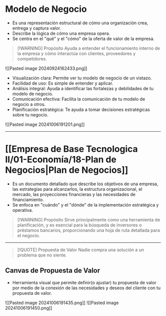 # Modelo de Negocio
- Es una representación estructural de cómo una organización crea, entrega y captura valor.
- Describe la lógica de cómo una empresa opera.
- Se centra en el "qué" y el "cómo" de la oferta de valor de la empresa.

> [!WARNING] Propósito
> Ayuda a entender el funcionamiento interno de la empresa y cómo interactúa con clientes, proveedores y competidores.

![[Pasted image 20240924162433.png]]


- Visualización clara: Permite ver tu modelo de negocio de un vistazo.
- Facilidad de uso: Es simple de entender y aplicar.
- Análisis integral: Ayuda a identificar las fortalezas y debilidades de tu modelo de negocio.
- Comunicación efectiva: Facilita la comunicación de tu modelo de negocio a otros.
- Planificación estratégica: Te ayuda a tomar decisiones estratégicas sobre tu negocio.

![[Pasted image 20241006191201.png]]

---

# [[Empresa de Base Tecnologica II/01-Economía/18-Plan de Negocios|Plan de Negocios]]
- Es un documento detallado que describe los objetivos de una empresa, las estrategias para alcanzarlos, la estructura organizacional, el mercado, las proyecciones financieras y las necesidades de financiamiento.
- Se enfoca en "cuándo" y el "dónde" de la implementación estratégica y operativa. 

> [!WARNING] Propósito
> Sirve principalmente como una herramienta de planificación, y es esencial para la búsqueda de inversores o préstamos bancarios, proporcionando una hoja de ruta detallada para el negocio.

---

> [!QUOTE] Propuesta de Valor
> Nadie compra una solución a un problema que no siente.

## Canvas de Propuesta de Valor
- Herramienta visual que permite definir(o ajustar) tu propuesta de valor por medio de la conexión de las necesidades y deseos del cliente con tu propuesta de valor.

![[Pasted image 20241006191435.png]]
![[Pasted image 20241006191450.png]]